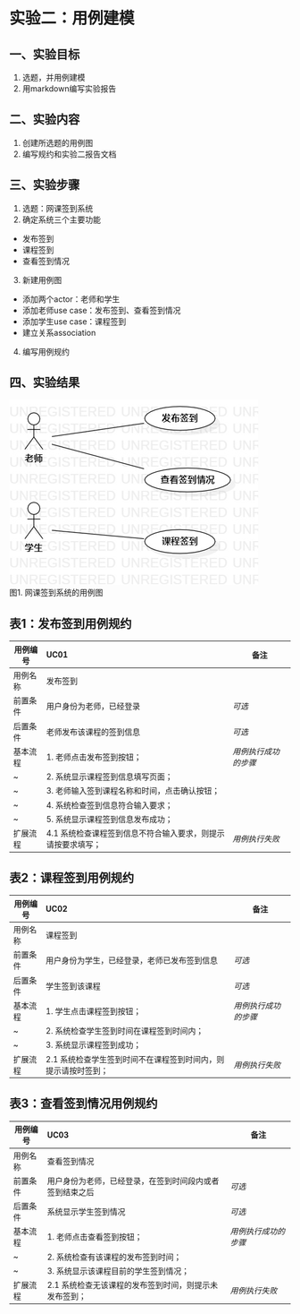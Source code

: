 # 实验二：用例建模

## 一、实验目标

1. 选题，并用例建模
3. 用markdown编写实验报告

## 二、实验内容

1. 创建所选题的用例图
2. 编写规约和实验二报告文档

## 三、实验步骤

1. 选题：网课签到系统
2. 确定系统三个主要功能 
- 发布签到
- 课程签到 
- 查看签到情况
3. 新建用例图 
- 添加两个actor：老师和学生
- 添加老师use case：发布签到、查看签到情况
- 添加学生use case：课程签到
- 建立关系association
4. 编写用例规约

## 四、实验结果

![网课签到系统用例图](./UML_02.jpg)  
图1. 网课签到系统的用例图


## 表1：发布签到用例规约  

用例编号  | UC01 | 备注  
-|:-|-  
用例名称  |  发布签到 |   
前置条件  |  用户身份为老师，已经登录   | *可选*   
后置条件  |  老师发布该课程的签到信息   | *可选*   
基本流程  | 1. 老师点击发布签到按钮；  |*用例执行成功的步骤* 
~| 2. 系统显示课程签到信息填写页面； |  
~| 3. 老师输入签到课程名称和时间，点击确认按钮；  | 
~| 4. 系统检查签到信息符合输入要求； |
~| 5. 系统显示课程签到信息发布成功； |
扩展流程  | 4.1 系统检查课程签到信息不符合输入要求，则提示请按要求填写； |*用例执行失败* 


## 表2：课程签到用例规约  

用例编号  | UC02 | 备注  
-|:-|-  
用例名称  |  课程签到 |   
前置条件  |  用户身份为学生，已经登录，老师已发布签到信息   | *可选*   
后置条件  |  学生签到该课程   | *可选*   
基本流程  | 1. 学生点击课程签到按钮；  |*用例执行成功的步骤* 
~| 2. 系统检查学生签到时间在课程签到时间内； |
~| 3. 系统显示课程签到成功； |
扩展流程  | 2.1 系统检查学生签到时间不在课程签到时间内，则提示请按时签到； |*用例执行失败* 


## 表3：查看签到情况用例规约  

用例编号  | UC03 | 备注  
-|:-|-  
用例名称  |  查看签到情况 |   
前置条件  |  用户身份为老师，已经登录，在签到时间段内或者签到结束之后   | *可选*   
后置条件  |  系统显示学生签到情况   | *可选*   
基本流程  | 1. 老师点击查看签到按钮；  |*用例执行成功的步骤* 
~| 2. 系统检查有该课程的发布签到时间； |  
~| 3. 系统显示该课程目前的学生签到情况； |
扩展流程  | 2.1 系统检查无该课程的发布签到时间，则提示未发布签到； |*用例执行失败* 
